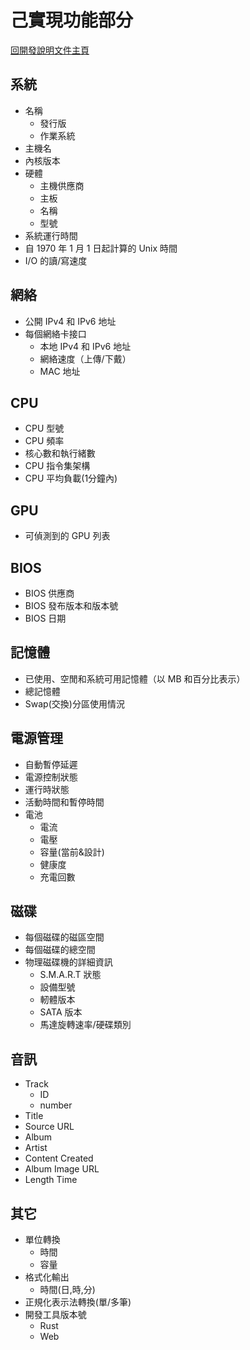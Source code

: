 己實現功能部分
===

[回開發說明文件主頁](README.md)

## 系統
- 名稱
   * 發行版
   * 作業系統 
- 主機名
- 內核版本
- 硬體
   * 主機供應商
   * 主板
    * 名稱
    * 型號
- 系統運行時間
- 自 1970 年 1 月 1 日起計算的 Unix 時間
- I/O 的讀/寫速度

## 網絡
- 公開 IPv4 和 IPv6 地址
- 每個網絡卡接口
    * 本地 IPv4 和 IPv6 地址
    * 網絡速度（上傳/下戴）
    * MAC 地址

## CPU 
- CPU 型號
- CPU 頻率
- 核心數和執行緒數
- CPU 指令集架構
- CPU 平均負載(1分鐘內)

## GPU
- 可偵測到的 GPU 列表

## BIOS 
- BIOS 供應商
- BIOS 發布版本和版本號
- BIOS 日期

## 記憶體
- 已使用、空閒和系統可用記憶體（以 MB 和百分比表示）
- 總記憶體
- Swap(交換)分區使用情況

## 電源管理
- 自動暫停延遲
- 電源控制狀態
- 運行時狀態
- 活動時間和暫停時間
- 電池
  * 電流
  * 電壓
  * 容量(當前&設計)
  * 健康度
  * 充電回數

## 磁碟
- 每個磁碟的磁區空間
- 每個磁碟的總空間
- 物理磁碟機的詳細資訊
  * S.M.A.R.T 狀態
  * 設備型號
  * 軔體版本
  * SATA 版本
  * 馬達旋轉速率/硬碟類別

## 音訊
- Track
  * ID
  *  number
- Title
- Source URL
- Album
- Artist
- Content Created
- Album Image URL
- Length Time

## 其它
- 單位轉換
  * 時間
  * 容量
- 格式化輸出
   * 時間(日,時,分)
- 正規化表示法轉換(單/多筆)
- 開發工具版本號
  * Rust
  * Web
